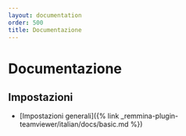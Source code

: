 ```yaml
---
layout: documentation
order: 500
title: Documentazione
---
```

# Documentazione

## Impostazioni

* [Impostazioni generali]({% link _remmina-plugin-teamviewer/italian/docs/basic.md %})
